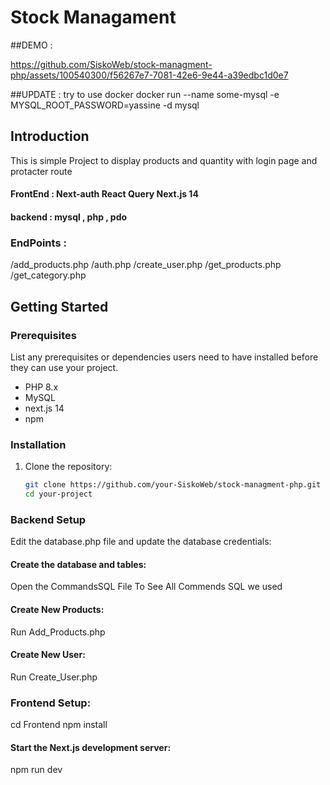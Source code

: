 # Stock Managament

##DEMO :

https://github.com/SiskoWeb/stock-managment-php/assets/100540300/f56267e7-7081-42e6-9e44-a39edbc1d0e7

##UPDATE : try to use docker
docker run --name some-mysql -e MYSQL_ROOT_PASSWORD=yassine -d mysql

## Introduction

This is simple Project to display products and quantity with login page and protacter route

#### FrontEnd : Next-auth React Query Next.js 14

#### backend : mysql , php , pdo

### EndPoints :

/add_products.php
/auth.php
/create_user.php
/get_products.php
/get_category.php

## Getting Started

### Prerequisites

List any prerequisites or dependencies users need to have installed before they can use your project.

- PHP 8.x
- MySQL
- next.js 14
- npm

### Installation

1. Clone the repository:

   ```bash
   git clone https://github.com/your-SiskoWeb/stock-managment-php.git
   cd your-project
   ```

### Backend Setup

Edit the database.php file and update the database credentials:

#### Create the database and tables:

Open the CommandsSQL File To See All Commends SQL we used

#### Create New Products:

Run Add_Products.php

#### Create New User:

Run Create_User.php

### Frontend Setup:

cd Frontend
npm install

#### Start the Next.js development server:

npm run dev
